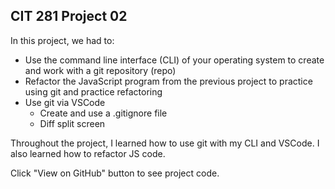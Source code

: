 ## CIT 281 Project 02

In this project, we had to:
- Use the command line interface (CLI) of your operating system to create and work with a git repository (repo)
- Refactor the JavaScript program from the previous project to practice using git and practice refactoring
- Use git via VSCode
  - Create and use a .gitignore file
  - Diff split screen


Throughout the project, I learned how to use git with my CLI and VSCode. I also learned how to refactor JS code. 

Click "View on GitHub" button to see project code. 
